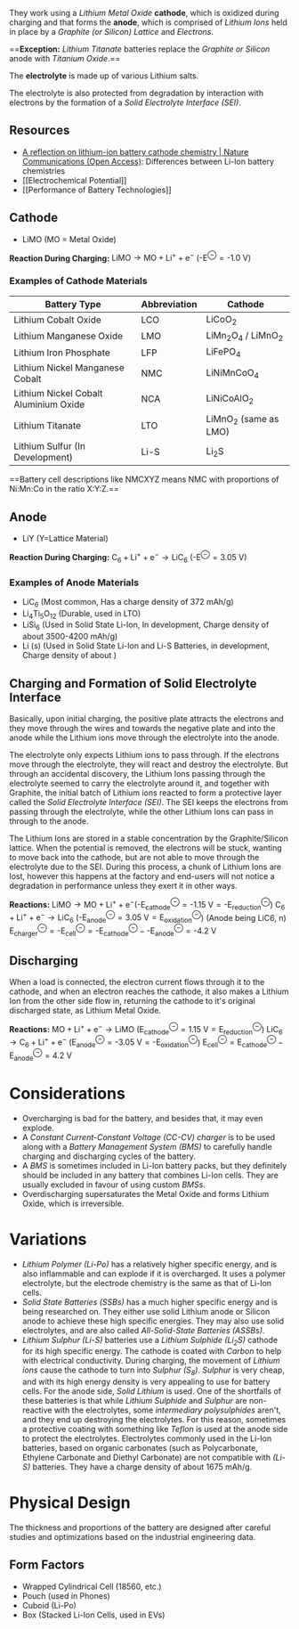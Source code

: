 They work using a *Lithium Metal Oxide* **cathode**, which is oxidized during charging and that forms the **anode**, which is comprised of *Lithium Ions* held in place by a *Graphite (or Silicon) Lattice* and *Electrons*.

==**Exception:** *Lithium Titanate* batteries replace the *Graphite or Silicon* anode with *Titanium Oxide*.==

The **electrolyte** is made up of various Lithium salts.

The electrolyte is also protected from degradation by interaction with electrons by the formation of a *Solid Electrolyte Interface (SEI)*.
## Resources
- [A reflection on lithium-ion battery cathode chemistry | Nature Communications (Open Access)](https://www.nature.com/articles/s41467-020-15355-0): Differences between Li-Ion battery chemistries
- [[Electrochemical Potential]]
- [[Performance of Battery Technologies]]
## Cathode
- $\text{LiMO}$ (MO = Metal Oxide)

**Reaction During Charging:**
$\text{LiMO} \rightarrow \text{MO} + \text{Li}^+ + \text{e}^-$ ($\text{-E}^\ominus = \text{-1.0 V}$)
### Examples of Cathode Materials
| Battery Type | Abbreviation | Cathode |
| --- | --- | --- |
| Lithium Cobalt Oxide | LCO | $\text{LiCoO}_2$ |
| Lithium Manganese Oxide | LMO | $\text{LiMn}_2\text{O}_4$ / $\text{LiMnO}_2$ |
| Lithium Iron Phosphate | LFP | $\text{LiFePO}_4$ |
| Lithium Nickel Manganese Cobalt | NMC | $\text{LiNiMnCoO}_4$ |
| Lithium Nickel Cobalt Aluminium Oxide | NCA | $\text{LiNiCoAlO}_2$ |
| Lithium Titanate | LTO | $\text{LiMnO}_2$ (same as LMO) |
| Lithium Sulfur (In Development) | Li-S | $\text{Li}_2\text{S}$ |

==Battery cell descriptions like NMCXYZ means NMC with proportions of Ni:Mn:Co in the ratio X:Y:Z.==
## Anode
- $\text{LiY}$ (Y=Lattice Material)

**Reaction During Charging:**
$\text{C}_6 + \text{Li}^+ + \text{e}^- \rightarrow \text{LiC}_6$ ($\text{-E}^\ominus = \text{3.05 V}$)
### Examples of Anode Materials
- $\text{LiC}_6$ (Most common, Has a charge density of 372 mAh/g)
- $\text{Li}_4\text{Ti}_5\text{O}_{12}$ (Durable, used in LTO)
- $\text{LiSi}_6$ (Used in Solid State Li-Ion, In development, Charge density of about 3500-4200 mAh/g)
- $\text{Li (s)}$ (Used in Solid State Li-Ion and Li-S Batteries, in development, Charge density of about )
## Charging and Formation of Solid Electrolyte Interface

Basically, upon initial charging, the positive plate attracts the electrons and they move through the wires and towards the negative plate and into the anode while the Lithium ions move through the electrolyte into the anode.

The electrolyte only expects Lithium ions to pass through. If the electrons move through the electrolyte, they will react and destroy the electrolyte. But through an accidental discovery, the Lithium Ions passing through the electrolyte seemed to carry the electrolyte around it, and together with Graphite, the initial batch of Lithium ions reacted to form a protective layer called the *Solid Electrolyte Interface (SEI)*. The SEI keeps the electrons from passing through the electrolyte, while the other Lithium Ions can pass in through to the anode.

The Lithium Ions are stored in a stable concentration by the Graphite/Silicon lattice. When the potential is removed, the electrons will be stuck, wanting to move back into the cathode, but are not able to move through the electrolyte due to the SEI. During this process, a chunk of Lithium Ions are lost, however this happens at the factory and end-users will not notice a degradation in performance unless they exert it in other ways.

**Reactions:**
$\text{LiMO} \rightarrow \text{MO} + \text{Li}^+ + \text{e}^- (\text{-E}^\ominus_\text{cathode} = \text{-1.15 V} = \text{-E}^\ominus_\text{reduction}$)
$\text{C}_6 + \text{Li}^+ + \text{e}^- \rightarrow \text{LiC}_6$ ($\text{-E}^\ominus_\text{anode} = \text{3.05 V} = \text{E}^\ominus_\text{oxidation}$) (Anode being LiC6, n)
$\text{E}^\ominus_\text{charger} = \text{-E}^\ominus_\text{cell} = \text{-E}^\ominus_\text{cathode} -\text{-E}^\ominus_\text{anode} = \text{-4.2 V}$
## Discharging
When a load is connected, the electron current flows through it to the cathode, and when an electron reaches the cathode, it also makes a Lithium Ion from the other side flow in, returning the cathode to it's original discharged state, as Lithium Metal Oxide.

**Reactions:**
$\text{MO} + \text{Li}^+ + \text{e}^- \rightarrow \text{LiMO}$ ($\text{E}^\ominus_\text{cathode} = \text{1.15 V} = \text{E}^\ominus_\text{reduction}$)
$\text{LiC}_6 \rightarrow \text{C}_6 + \text{Li}^+ + \text{e}^-$ ($\text{E}^\ominus_\text{anode} = \text{-3.05 V} = \text{-E}^\ominus_\text{oxidation}$)
$\text{E}^\ominus_\text{cell} = \text{E}^\ominus_\text{cathode} -\text{E}^\ominus_\text{anode} = \text{4.2 V}$
# Considerations
- Overcharging is bad for the battery, and besides that, it may even explode.
- A *Constant Current-Constant Voltage (CC-CV) charger* is to be used along with a *Battery Management System (BMS)* to carefully handle charging and discharging cycles of the battery.
- A *BMS* is sometimes included in Li-Ion battery packs, but they definitely should be included in any battery that combines Li-Ion cells. They are usually excluded in favour of using custom *BMSs*.
- Overdischarging supersaturates the Metal Oxide and forms Lithium Oxide, which is irreversible.
# Variations
- *Lithium Polymer (Li-Po)* has a relatively higher specific energy, and is also inflammable and can explode if it is overcharged. It uses a polymer electrolyte, but the electrode chemistry is the same as that of Li-Ion cells.
- *Solid State Batteries (SSBs)* has a much higher specific energy and is being researched on. They either use solid Lithium anode or Silicon anode to achieve these high specific energies. They may also use solid electrolytes, and are also called *All-Solid-State Batteries (ASSBs)*.
- *Lithium Sulphur (Li-S)* batteries use a *Lithium Sulphide ($\text{Li}_2\text{S}$)* cathode for its high specific energy. The cathode is coated with *Carbon* to help with electrical conductivity. During charging, the movement of *Lithium ions* cause the cathode to turn into *Sulphur ($\text{S}_8$)*. *Sulphur* is very cheap, and with its high energy density is very appealing to use for battery cells. For the anode side, *Solid Lithium* is used. One of the shortfalls of these batteries is that while *Lithium Sulphide* and *Sulphur* are non-reactive with the electrolytes, some *intermediary polysulphides* aren't, and they end up destroying the electrolytes. For this reason, sometimes a protective coating with something like *Teflon* is used at the anode side to protect the electrolytes. Electrolytes commonly used in the Li-Ion batteries, based on organic carbonates (such as Polycarbonate, Ethylene Carbonate and Diethyl Carbonate) are not compatible with *(Li-S)* batteries. They have a charge density of about 1675 mAh/g.
# Physical Design
The thickness and proportions of the battery are designed after careful studies and optimizations based on the industrial engineering data.
## Form Factors
- Wrapped Cylindrical Cell (18560, etc.)
- Pouch (used in Phones)
- Cuboid (Li-Po)
- Box (Stacked Li-Ion Cells, used in EVs)